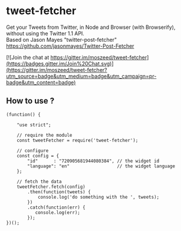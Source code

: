 # tweet-fetcher

Get your Tweets from Twitter, in Node and Browser (with Browserify),  
without using the Twitter 1.1 API.  
Based on Jason Mayes "twitter-post-fetcher" https://github.com/jasonmayes/Twitter-Post-Fetcher

[![Join the chat at https://gitter.im/moszeed/tweet-fetcher](https://badges.gitter.im/Join%20Chat.svg)](https://gitter.im/moszeed/tweet-fetcher?utm_source=badge&utm_medium=badge&utm_campaign=pr-badge&utm_content=badge)




## How to use ?


    (function() {

        "use strict";

        // require the module
        const tweetFetcher = require('tweet-fetcher');

        // configure
        const config = {
            "id"      : "720905681944080384", // the widget id
            "language": "en"                  // the widget language
        };

        // fetch the data
        tweetFetcher.fetch(config)
            .then(function(tweets) {
                console.log('do something with the ', tweets);
            })
            .catch(function(err) {
               console.log(err);
            });
    })();
    
    
